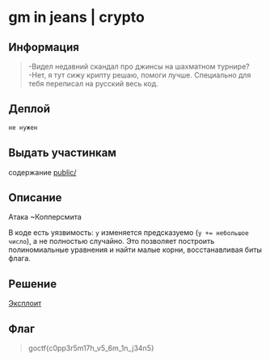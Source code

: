 # gm in jeans | crypto

## Информация

> -Видел недавний скандал про джинсы на шахматном турнире?
> -Нет, я тут сижу крипту решаю, помоги лучше. Специально для тебя переписал на русский весь код.

## Деплой

```sh
не нужен
```

## Выдать участинкам

содержание [public/](public/)

## Описание

Атака ~Копперсмита

В коде есть уязвимость: `y` изменяется предсказуемо (`y += небольшое число`), а не полностью случайно. Это позволяет построить полиномиальные уравнения и найти малые корни, восстанавливая биты флага.

## Решение

[Эксплоит](solve/solve.py)

## Флаг

> goctf{c0pp3r5m17h_v5_6m_1n_j34n5}
